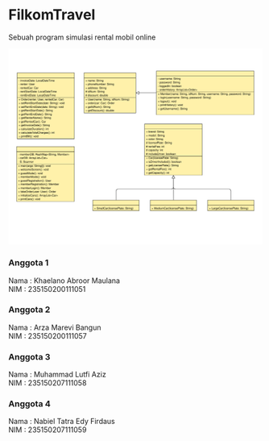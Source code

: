 # FilkomTravel
Sebuah program simulasi rental mobil online

<img src="FilkomTravel-UML.svg">

### Anggota 1
Nama : Khaelano Abroor Maulana<br>
NIM  : 235150200111051<br>

### Anggota 2
Nama : Arza Marevi Bangun<br>
NIM  : 235150200111057<br>

### Anggota 3
Nama : Muhammad Lutfi Aziz<br>
NIM  : 235150207111058<br>

### Anggota 4
Nama : Nabiel Tatra Edy Firdaus<br>
NIM  : 235150207111059<br>